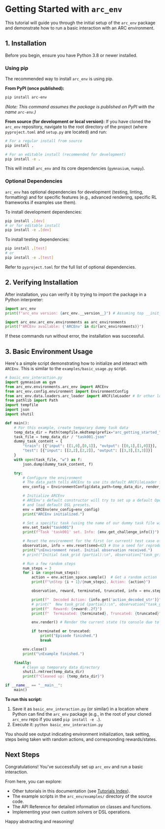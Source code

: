 # Getting Started with `arc_env`

This tutorial will guide you through the initial setup of the `arc_env` package and demonstrate how to run a basic interaction with an ARC environment.

## 1. Installation

Before you begin, ensure you have Python 3.8 or newer installed.

### Using pip

The recommended way to install `arc_env` is using pip.

**From PyPI (once published):**
```bash
pip install arc-env
```
*(Note: This command assumes the package is published on PyPI with the name `arc-env`.)*

**From source (for development or local version):**
If you have cloned the `arc_env` repository, navigate to the root directory of the project (where `pyproject.toml` and `setup.py` are located) and run:

```bash
# For a regular install from source
pip install .

# For an editable install (recommended for development)
pip install -e .
```

This will install `arc_env` and its core dependencies (`gymnasium`, `numpy`).

### Optional Dependencies

`arc_env` has optional dependencies for development (testing, linting, formatting) and for specific features (e.g., advanced rendering, specific RL frameworks if examples use them).

To install development dependencies:
```bash
pip install .[dev]
# or for editable install
pip install -e .[dev]
```

To install testing dependencies:
```bash
pip install .[test]
# or
pip install -e .[test]
```
Refer to `pyproject.toml` for the full list of optional dependencies.

## 2. Verifying Installation

After installation, you can verify it by trying to import the package in a Python interpreter:

```python
import arc_env
print(f"arc_env version: {arc_env.__version__}") # Assuming top __init__ imports version

import arc_env.arc_env.environments as arc_environments
print(f"ARCEnv available: {'ARCEnv' in dir(arc_environments)}")
```
If these commands run without error, the installation was successful.

## 3. Basic Environment Usage

Here's a simple script demonstrating how to initialize and interact with `ARCEnv`. This is similar to the `examples/basic_usage.py` script.

```python
# basic_env_interaction.py
import gymnasium as gym
from arc_env.environments.arc_env import ARCEnv
from arc_env.config.environment import EnvironmentConfig
from arc_env.data.loaders.arc_loader import ARCFileLoader # Or other loaders
from pathlib import Path
import tempfile
import json
import shutil

def main():
    # For this example, create temporary dummy task data
    temp_data_dir = Path(tempfile.mkdtemp(prefix="arc_getting_started_"))
    task_file = temp_data_dir / "task001.json"
    dummy_task_content = {
        "train": [{"input": [[1,0],[0,1]], "output": [[0,1],[1,0]]}],
        "test": [{"input": [[2,2],[2,2]], "output": [[3,3],[3,3]]}]
    }
    with open(task_file, "w") as f:
        json.dump(dummy_task_content, f)

    try:
        # Configure the environment
        # The data_path tells ARCEnv to use its default ARCFileLoader for this path
        env_config = EnvironmentConfig(data_path=temp_data_dir, render_mode="ansi")

        # Initialize ARCEnv
        # ARCEnv's default constructor will try to set up a default OperationRegistry
        # and load default DSL presets.
        env = ARCEnv(env_config=env_config)
        print("ARCEnv initialized.")

        # Set a specific task (using the name of our dummy task file without .json)
        env.set_task("task001")
        print(f"Task 'task001' set. Info: {env.get_challenge_info()}")

        # Reset the environment for the first (or current) test case of the task
        observation, info = env.reset(seed=42) # Use a seed for reproducibility
        print("\nEnvironment reset. Initial observation received.")
        # print("Initial task_grid (partial):\n", observation["task_grid"][:5,:5]) # Show part of the grid

        # Run a few random steps
        num_steps = 3
        for i in range(num_steps):
            action = env.action_space.sample()  # Get a random action
            print(f"\nStep {i + 1}/{num_steps}, Action: {action}")

            observation, reward, terminated, truncated, info = env.step(action)

            print(f"  Decoded Action: {info.get('action_decoded_str')}")
            # print("  New task_grid (partial):\n", observation["task_grid"][:5,:5])
            print(f"  Reward: {reward:.2f}")
            print(f"  Terminated: {terminated}, Truncated: {truncated}")

            env.render() # Render the current state (to console due to "ansi" mode)

            if terminated or truncated:
                print("Episode finished.")
                break

        env.close()
        print("\nExample finished.")

    finally:
        # Clean up temporary data directory
        shutil.rmtree(temp_data_dir)
        print(f"Cleaned up: {temp_data_dir}")

if __name__ == "__main__":
    main()
```

**To run this script:**
1.  Save it as `basic_env_interaction.py` (or similar) in a location where Python can find the `arc_env` package (e.g., in the root of your cloned `arc_env` repo if you used `pip install -e .`).
2.  Execute it: `python basic_env_interaction.py`

You should see output indicating environment initialization, task setting, steps being taken with random actions, and corresponding rewards/states.

## Next Steps

Congratulations! You've successfully set up `arc_env` and run a basic interaction.

From here, you can explore:
*   Other tutorials in this documentation (see [Tutorials Index](./index.md)).
*   The example scripts in the `arc_env/examples/` directory of the source code.
*   The API Reference for detailed information on classes and functions.
*   Implementing your own custom solvers or DSL operations.

Happy abstracting and reasoning!
